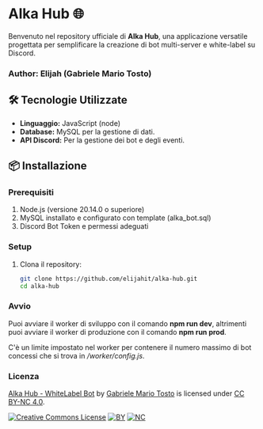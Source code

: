 # Alka Hub 🌐  

Benvenuto nel repository ufficiale di **Alka Hub**, una applicazione versatile progettata per semplificare la creazione di bot multi-server e white-label su Discord.

### Author: Elijah (Gabriele Mario Tosto)

## 🛠️ Tecnologie Utilizzate  
- **Linguaggio:** JavaScript (node)  
- **Database:** MySQL per la gestione di dati.  
- **API Discord:** Per la gestione dei bot e degli eventi.  

## 📦 Installazione  

### Prerequisiti  
1. Node.js (versione 20.14.0 o superiore)  
2. MySQL installato e configurato con template (alka_bot.sql)
3. Discord Bot Token e permessi adeguati  

### Setup  
1. Clona il repository:  
   ```bash  
   git clone https://github.com/elijahit/alka-hub.git  
   cd alka-hub  

### Avvio
Puoi avviare il worker di sviluppo con il comando **npm run dev**,
altrimenti puoi avviare il worker di produzione con il comando **npm run prod**.

C'è un limite impostato nel worker per contenere il numero massimo di bot concessi che si trova
in */worker/config.js*.


### Licenza

[Alka Hub - WhiteLabel Bot](https://github.com/elijahit/alka-hub-js) by [Gabriele Mario Tosto](https://www.linkedin.com/in/gabriele-tosto) is licensed under [CC BY-NC 4.0](https://creativecommons.org/licenses/by-nc/4.0/?ref=chooser-v1).

[![Creative Commons License](https://mirrors.creativecommons.org/presskit/icons/cc.svg?ref=chooser-v1)](https://creativecommons.org/licenses/by-nc/4.0/?ref=chooser-v1)
[![BY](https://mirrors.creativecommons.org/presskit/icons/by.svg?ref=chooser-v1)](https://creativecommons.org/licenses/by-nc/4.0/?ref=chooser-v1)
[![NC](https://mirrors.creativecommons.org/presskit/icons/nc.svg?ref=chooser-v1)](https://creativecommons.org/licenses/by-nc/4.0/?ref=chooser-v1)

